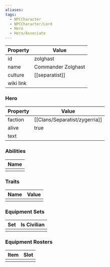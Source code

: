 ```yaml
---
aliases: 
tags:
  - NPCCharacter
  - NPCCharacter/Lord
  - Hero
  - Hero/Associate
---
```


| Property  | Value              |
| :-------- | ------------------ |
| id        | zolghast           |
| name      | Commander Zolghast |
| culture   | [[separatist]]     |
| wiki link |                    |
### Hero
| Property | Value        |
| -------- | ------------ |
| faction  | [[Clans/Separatist/zygerria]] |
| alive    | true         |
| text     |              |

### Abilities
| Name |
| :--: |
|      |

### Traits
| Name | Value |
| ---- | ----- |
|      |       |

### Equipment Sets
| Set | Is Civilian |
| --- | ----------- |
|     |             |

### Equipment Rosters
| Item | Slot |
| ---- | ---- |
|      |      |
